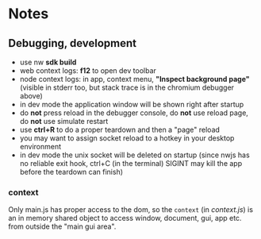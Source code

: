 # Notes

## Debugging, development

- use nw **sdk build**
- web context logs: **f12** to open dev toolbar
- node context logs: in app, context menu, **"Inspect background page"**  
  (visible in stderr too, but stack trace is in the chromium debugger above)
- in dev mode the application window will be shown right after startup
- do **not** press reload in the debugger console, do **not** use reload page, do **not** use simulate restart
- use **ctrl+R** to do a proper teardown and then a "page" reload
- you may want to assign socket reload to a hotkey in your desktop environment
- in dev mode the unix socket will be deleted on startup (since nwjs has no reliable exit hook,
  ctrl+C (in the terminal) SIGINT may kill the app before the teardown can finish)

### context

Only main.js has proper access to the dom, so the `context` (in _context.js_) is an in memory shared object to access window, document, gui, app etc. from outside the "main gui area".
